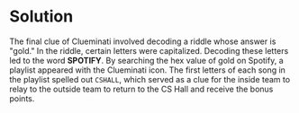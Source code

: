 # Solution

The final clue of Clueminati involved decoding a riddle whose answer is "gold." In the riddle, certain letters were capitalized. Decoding these letters led to the word **SPOTIFY**. By searching the hex value of gold on Spotify, a playlist appeared with the Clueminati icon. The first letters of each song in the playlist spelled out `CSHALL`, which served as a clue for the inside team to relay to the outside team to return to the CS Hall and receive the bonus points.


